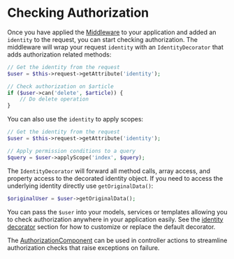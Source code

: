 # Checking Authorization

Once you have applied the [Middleware](./Middleware.md) to your
application and added an `identity` to the request, you can start checking
authorization. The middleware will wrap your request `identity` with an
`IdentityDecorator` that adds authorization related methods:

```php
// Get the identity from the request
$user = $this->request->getAttribute('identity');

// Check authorization on $article
if ($user->can('delete', $article)) {
    // Do delete operation
}
```

You can also use the `identity` to apply scopes:

```php
// Get the identity from the request
$user = $this->request->getAttribute('identity');

// Apply permission conditions to a query
$query = $user->applyScope('index', $query);
```

The `IdentityDecorator` will forward all method calls, array access, and
property access to the decorated identity object. If you need to access the
underlying identity directly use `getOriginalData()`:

```php
$originalUser = $user->getOriginalData();
```

You can pass the `$user` into your models, services or templates allowing you to
check authorization anywhere in your application easily. See the [identity
decorator](./Middleware.md#identity-decorator) section for how to customize or
replace the default decorator.

The [AuthorizationComponent](./Component.md) can be used in controller actions
to streamline authorization checks that raise exceptions on failure.
